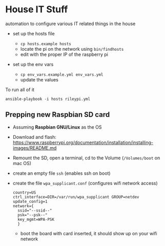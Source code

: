 # House IT Stuff
automation to configure various IT related things in the house

- set up the hosts file
  - `cp hosts.example hosts`
  - locate the pi on the network using `bin/findhosts`
  - edit with the proper IP of the raspberry pi

- set up the env vars
  - `cp env_vars.example.yml env_vars.yml`
  - update the values

To run all of it
```
ansible-playbook -i hosts rileypi.yml
```

## Prepping new Raspbian SD card

- Assuming **Raspbian GNU/Linux** as the OS
- Download and flash: https://www.raspberrypi.org/documentation/installation/installing-images/README.md
- Remount the SD, open a terminal, cd to the Volume (`/Volumes/boot` on mac OS)
- create an empty file `ssh` (enables ssh on boot)
- create the file `wpa_supplicant.conf` (configures wifi network access)

    ```
    country=US
    ctrl_interface=DIR=/var/run/wpa_supplicant GROUP=netdev
    update_config=1
    network={
      ssid="--ssid--"
      psk="--psk--"
      key_mgmt=WPA-PSK
      }
    ```
  - boot the board with card inserted, it should show up on your wifi network
